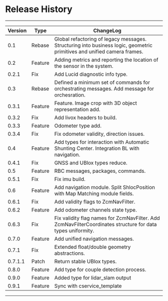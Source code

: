 # Release History

---

| Version | Type    | ChangeLog |
|---------|---------|-----------|
| 0.1     | Rebase  | Global refactoring of legacy messages. Structuring into business logic, geometric primitives and unified camera frames. |
| 0.2     | Feature | Adding metrics and reporting the location of the sensor in the system. |
| 0.2.1   | Fix     | Add Lucid diagnostic info type. |
| 0.3     | Rebase  | Defined a minimum set of commands for orchestrating messages. Add message for orchesration. |
| 0.3.1   | Feature | Feature. Image crop with 3D object representation add. |
| 0.3.2   | Fix     | Add livox headers to build. |
| 0.3.3   | Feature | Odometer type add. |
| 0.3.4   | Fix     | Fix odometer validity, direction issues. |
| 0.4     | Feature | Add types for interaction with Automatic Shunting Center. Integration BL with navigation. |
| 0.4.1   | Fix     | GNSS and UBlox types reduce. |
| 0.5     | Feature | RBC messages, packages, commands. |
| 0.5.1   | Fix     | Fix imu build. |
| 0.6     | Feature | Add navigation module. Split ShlocPosition with Map Matching module fields. |
| 0.6.1   | Fix     | Add validity flags to ZcmNavFilter. |
| 0.6.2   | Feature | Add odometer channels state type. |
| 0.6.3   | Fix     | Fix validity flag names for ZcmNavFilter. Add ZcmNavFilterCoordinates structure for data types uniformity. |
| 0.7.0   | Feature | Add unified navigation messages. |
| 0.7.1   | Fix     | Extended float/double geometry abstractions. |
| 0.7.1.1 | Patch   | Return stable UBlox types. |
| 0.8.0   | Feature | Add type for couple detection process. |
| 0.9.0   | Feature | Added type for lidar\_slam output |
| 0.9.1   | Feature | Sync with cservice\_template |

---
